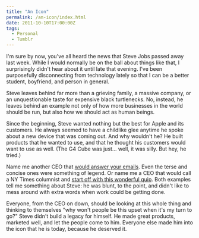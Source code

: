 ```yaml
---
title: "An Icon"
permalink: /an-icon/index.html
date: 2011-10-10T17:00:00Z
tags: 
  - Personal
  - Tumblr
---
```


I'm sure by now, you've all heard the news that Steve Jobs passed away last week. While I would normally be on the ball about things like that, I surprisingly didn't hear about it until late that evening. I've been purposefully disconnecting from technology lately so that I can be a better student, boyfriend, and person in general.

Steve leaves behind far more than a grieving family, a massive company, or an unquestionable taste for expensive black turtlenecks. No, instead, he leaves behind an example not only of how more businesses in the world should be run, but also how we should act as human beings.

Since the beginning, Steve wanted nothing but the best for Apple and its customers. He always seemed to have a childlike glee anytime he spoke about a new device that was coming out. And why wouldn't he? He built products that he wanted to use, and that he thought his customers would want to use as well. (The G4 Cube was just... well, it was silly. But hey, he tried.)

Name me another CEO that <a href="http://www.cultofmac.com/34568/steve-jobs-answers-email-via-ipad/" target="_blank">would answer your emails</a>. Even the terse and concise ones were something of legend. Or name me a CEO that would call a NY Times columnist and <a href="http://daringfireball.net/linked/2008/07/26/nocera-jobs" target="_blank">start off with this wonderful quip</a>. Both examples tell me something about Steve: he was blunt, to the point, and didn't like to mess around with extra words when work could be getting done.

Everyone, from the CEO on down, should be looking at this whole thing and thinking to themselves "why won't people be this upset when it's my turn to go?" Steve didn't build a legacy for himself. He made great products, marketed well, and let the people come to him. Everyone else made him into the icon that he is today, because he deserved it.

